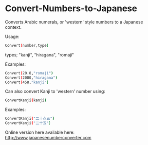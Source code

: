 # Convert-Numbers-to-Japanese
Converts Arabic numerals, or 'western' style numbers to a Japanese context.

Usage:
``` bash
Convert(number,type)
``` 
types; "kanji", "hiragana", "romaji"

Examples:
``` bash
Convert(20.8,"romaji")
Convert(2000,"hiragana")
Convert(458,"kanji")
``` 

Can also convert Kanji to 'western' number using:
``` bash
ConvertKanji(kanji)
``` 

Examples:
``` bash
ConvertKanji("二十点五")
ConvertKanji("二十五")
``` 

Online version here available here: http://www.japanesenumberconverter.com
